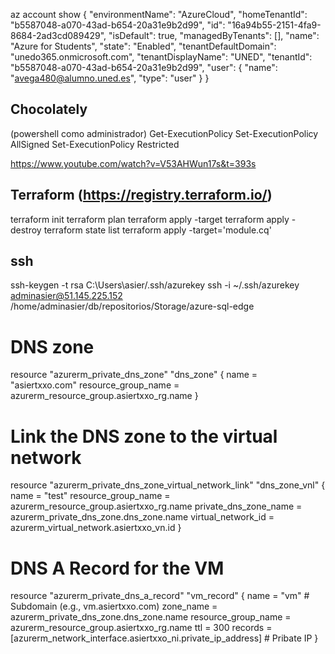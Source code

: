 az account show
{
  "environmentName": "AzureCloud",
  "homeTenantId": "b5587048-a070-43ad-b654-20a31e9b2d99",
  "id": "16a94b55-2151-4fa9-8684-2ad3cd089429",
  "isDefault": true,
  "managedByTenants": [],
  "name": "Azure for Students",
  "state": "Enabled",
  "tenantDefaultDomain": "unedo365.onmicrosoft.com",
  "tenantDisplayName": "UNED",
  "tenantId": "b5587048-a070-43ad-b654-20a31e9b2d99",
  "user": {
    "name": "avega480@alumno.uned.es",
    "type": "user"
  }
}

## Chocolately
  (powershell como administrador)
  Get-ExecutionPolicy
  Set-ExecutionPolicy AllSigned
  Set-ExecutionPolicy Restricted


https://www.youtube.com/watch?v=V53AHWun17s&t=393s
## Terraform (https://registry.terraform.io/)
  terraform init
  terraform plan
  terraform apply -target 
  terraform apply -destroy
  terraform state list
  terraform apply -target='module.cq'


## ssh
ssh-keygen -t rsa
C:\Users\asier/.ssh/azurekey
ssh -i ~/.ssh/azurekey adminasier@51.145.225.152
/home/adminasier/db/repositorios/Storage/azure-sql-edge



# DNS zone
resource "azurerm_private_dns_zone" "dns_zone" {
  name                = "asiertxxo.com"
  resource_group_name = azurerm_resource_group.asiertxxo_rg.name
}

# Link the DNS zone to the virtual network
resource "azurerm_private_dns_zone_virtual_network_link" "dns_zone_vnl" {
  name                  = "test"
  resource_group_name   = azurerm_resource_group.asiertxxo_rg.name
  private_dns_zone_name = azurerm_private_dns_zone.dns_zone.name
  virtual_network_id    = azurerm_virtual_network.asiertxxo_vn.id
}

# DNS A Record for the VM
resource "azurerm_private_dns_a_record" "vm_record" {
  name                = "vm"  # Subdomain (e.g., vm.asiertxxo.com)
  zone_name           = azurerm_private_dns_zone.dns_zone.name
  resource_group_name = azurerm_resource_group.asiertxxo_rg.name
  ttl                 = 300
  records             = [azurerm_network_interface.asiertxxo_ni.private_ip_address]  # Pribate IP
}